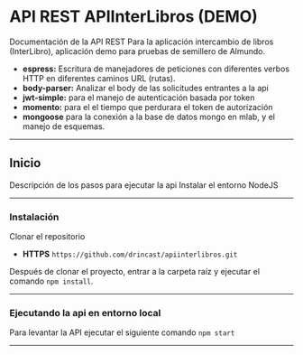 # API REST APIInterLibros (DEMO)

Documentación de la API REST Para la aplicación intercambio de libros (InterLibro), aplicación demo para pruebas de semillero de Almundo.
* **espress:** Escritura de manejadores de peticiones con diferentes verbos HTTP en diferentes caminos URL (rutas).
* **body-parser:** Analizar el body de las solicitudes entrantes a la api
* **jwt-simple:** para el manejo de autenticación basada por token
* **momento:** para el el tiempo que perdurara el token de autorización
* **mongoose** para la conexión a la base de datos mongo en mlab, y el manejo de esquemas.

---

## **Inicio**
Descripción de los pasos para ejecutar la api
Instalar el entorno NodeJS

---

### **Instalación**
Clonar el repositorio 
* **HTTPS** `https://github.com/drincast/apiinterlibros.git`

Después de clonar el proyecto, entrar a la carpeta raíz y ejecutar el comando `npm install`.

---

### **Ejecutando la api en entorno local**
Para levantar la API ejecutar el siguiente comando `npm start`

---

